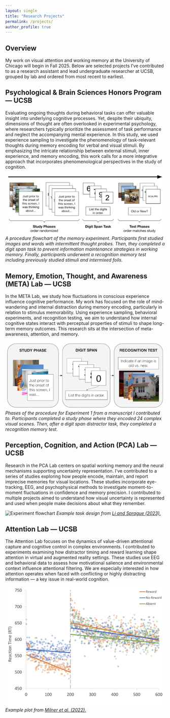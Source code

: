 ```yaml
---
layout: single
title: "Research Projects"
permalink: /projects/
author_profile: true
---
```


## Overview

My work on visual attention and working memory at the University of Chicago will begin in Fall 2025. Below are selected projects I’ve contributed to as a research assistant and lead undergraduate researcher at UCSB, grouped by lab and ordered from most recent to earliest.

## Psychological & Brain Sciences Honors Program — UCSB  

Evaluating ongoing thoughts during behavioral tasks can offer valuable insight into underlying cognitive processes. Yet, despite their ubiquity, dimensions of thought are often overlooked in experimental psychology, where researchers typically prioritize the assessment of task performance and neglect the accompanying mental experience. In this study, we used experience sampling to investigate the phenomenology of task-relevant thoughts during memory encoding for verbal and visual stimuli. By emphasizing the intricate relationship between external stimuli, inner experience, and memory encoding, this work calls for a more integrative approach that incorporates phenomenological perspectives in the study of cognition.

![Experiment flowchart](/images/Thesis_plot.png)
*A procedure flowchart of the memory experiment. Participants first studied images and words with intermittent thought probes. Then, they completed a digit span task to prevent information maintenance strategies in working memory. Finally, participants underwent a recognition memory test including previously studied stimuli and intermixed foils.*

## Memory, Emotion, Thought, and Awareness (META) Lab — UCSB  

In the META Lab, we study how fluctuations in conscious experience influence cognitive performance. My work has focused on the role of mind-wandering and internal distraction during memory encoding, particularly in relation to stimulus memorability. Using experience sampling, behavioral experiments, and recognition testing, we aim to understand how internal cognitive states interact with perceptual properties of stimuli to shape long-term memory outcomes. This research sits at the intersection of meta-awareness, attention, and memory.

![Experiment flowchart](/images/META_plot.png)
*Phases of the procedure for Experiment 1 from a manuscript I contributed to. Participants completed a study phase where they encoded 24 complex visual scenes. Then, after a digit span distractor task, they completed a recognition memory test.*

## Perception, Cognition, and Action (PCA) Lab — UCSB  

Research in the PCA Lab centers on spatial working memory and the neural mechanisms supporting uncertainty representation. I’ve contributed to a series of studies exploring how people encode, maintain, and report imprecise memories for visual locations. These studies incorporate eye-tracking, EEG, and psychophysical methods to investigate moment-to-moment fluctuations in confidence and memory precision. I contributed to multiple projects aimed to understand how visual uncertainty is represented and used when people make decisions about what they remember.

![Experiment flowchart](/images/PCA_plot.png)
*Example task design from [Li and Sprague (2023).](/files/Li_and_Sprague_2023.pdf)*

## Attention Lab — UCSB  

The Attention Lab focuses on the dynamics of value-driven attentional capture and cognitive control in complex environments. I contributed to experiments examining how distractor timing and reward learning shape attention in virtual and augmented reality settings. These studies use EEG and behavioral data to assess how motivational salience and environmental context influence attentional filtering. We are especially interested in how attention operates when faced with conflicting or highly distracting information — a key issue in real-world cognition.

![Experiment flowchart](/images/Attention_plot.png)
*Example plot from [Milner et al. (2022).](/files/2023_Milner_EtAl.pdf)*

